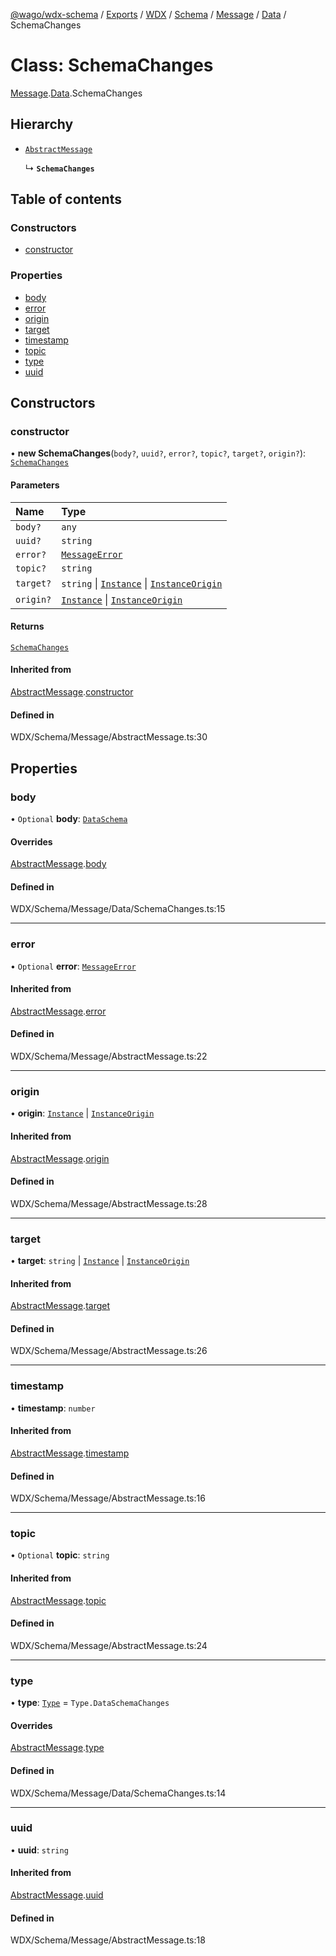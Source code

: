 [@wago/wdx-schema](../README.md) / [Exports](../modules.md) / [WDX](../modules/WDX.md) / [Schema](../modules/WDX.Schema.md) / [Message](../modules/WDX.Schema.Message.md) / [Data](../modules/WDX.Schema.Message.Data.md) / SchemaChanges

# Class: SchemaChanges

[Message](../modules/WDX.Schema.Message.md).[Data](../modules/WDX.Schema.Message.Data.md).SchemaChanges

## Hierarchy

- [`AbstractMessage`](WDX.Schema.Message.AbstractMessage.md)

  ↳ **`SchemaChanges`**

## Table of contents

### Constructors

- [constructor](WDX.Schema.Message.Data.SchemaChanges.md#constructor)

### Properties

- [body](WDX.Schema.Message.Data.SchemaChanges.md#body)
- [error](WDX.Schema.Message.Data.SchemaChanges.md#error)
- [origin](WDX.Schema.Message.Data.SchemaChanges.md#origin)
- [target](WDX.Schema.Message.Data.SchemaChanges.md#target)
- [timestamp](WDX.Schema.Message.Data.SchemaChanges.md#timestamp)
- [topic](WDX.Schema.Message.Data.SchemaChanges.md#topic)
- [type](WDX.Schema.Message.Data.SchemaChanges.md#type)
- [uuid](WDX.Schema.Message.Data.SchemaChanges.md#uuid)

## Constructors

### constructor

• **new SchemaChanges**(`body?`, `uuid?`, `error?`, `topic?`, `target?`, `origin?`): [`SchemaChanges`](WDX.Schema.Message.Data.SchemaChanges.md)

#### Parameters

| Name | Type |
| :------ | :------ |
| `body?` | `any` |
| `uuid?` | `string` |
| `error?` | [`MessageError`](WDX.Schema.Message.MessageError.md) |
| `topic?` | `string` |
| `target?` | `string` \| [`Instance`](WDX.Schema.Model.Instance.Instance.md) \| [`InstanceOrigin`](WDX.Schema.Model.Instance.InstanceOrigin.md) |
| `origin?` | [`Instance`](WDX.Schema.Model.Instance.Instance.md) \| [`InstanceOrigin`](WDX.Schema.Model.Instance.InstanceOrigin.md) |

#### Returns

[`SchemaChanges`](WDX.Schema.Message.Data.SchemaChanges.md)

#### Inherited from

[AbstractMessage](WDX.Schema.Message.AbstractMessage.md).[constructor](WDX.Schema.Message.AbstractMessage.md#constructor)

#### Defined in

WDX/Schema/Message/AbstractMessage.ts:30

## Properties

### body

• `Optional` **body**: [`DataSchema`](WDX.Schema.Model.Data.DataSchema.md)

#### Overrides

[AbstractMessage](WDX.Schema.Message.AbstractMessage.md).[body](WDX.Schema.Message.AbstractMessage.md#body)

#### Defined in

WDX/Schema/Message/Data/SchemaChanges.ts:15

___

### error

• `Optional` **error**: [`MessageError`](WDX.Schema.Message.MessageError.md)

#### Inherited from

[AbstractMessage](WDX.Schema.Message.AbstractMessage.md).[error](WDX.Schema.Message.AbstractMessage.md#error)

#### Defined in

WDX/Schema/Message/AbstractMessage.ts:22

___

### origin

• **origin**: [`Instance`](WDX.Schema.Model.Instance.Instance.md) \| [`InstanceOrigin`](WDX.Schema.Model.Instance.InstanceOrigin.md)

#### Inherited from

[AbstractMessage](WDX.Schema.Message.AbstractMessage.md).[origin](WDX.Schema.Message.AbstractMessage.md#origin)

#### Defined in

WDX/Schema/Message/AbstractMessage.ts:28

___

### target

• **target**: `string` \| [`Instance`](WDX.Schema.Model.Instance.Instance.md) \| [`InstanceOrigin`](WDX.Schema.Model.Instance.InstanceOrigin.md)

#### Inherited from

[AbstractMessage](WDX.Schema.Message.AbstractMessage.md).[target](WDX.Schema.Message.AbstractMessage.md#target)

#### Defined in

WDX/Schema/Message/AbstractMessage.ts:26

___

### timestamp

• **timestamp**: `number`

#### Inherited from

[AbstractMessage](WDX.Schema.Message.AbstractMessage.md).[timestamp](WDX.Schema.Message.AbstractMessage.md#timestamp)

#### Defined in

WDX/Schema/Message/AbstractMessage.ts:16

___

### topic

• `Optional` **topic**: `string`

#### Inherited from

[AbstractMessage](WDX.Schema.Message.AbstractMessage.md).[topic](WDX.Schema.Message.AbstractMessage.md#topic)

#### Defined in

WDX/Schema/Message/AbstractMessage.ts:24

___

### type

• **type**: [`Type`](../enums/WDX.Schema.Message.Type.md) = `Type.DataSchemaChanges`

#### Overrides

[AbstractMessage](WDX.Schema.Message.AbstractMessage.md).[type](WDX.Schema.Message.AbstractMessage.md#type)

#### Defined in

WDX/Schema/Message/Data/SchemaChanges.ts:14

___

### uuid

• **uuid**: `string`

#### Inherited from

[AbstractMessage](WDX.Schema.Message.AbstractMessage.md).[uuid](WDX.Schema.Message.AbstractMessage.md#uuid)

#### Defined in

WDX/Schema/Message/AbstractMessage.ts:18
